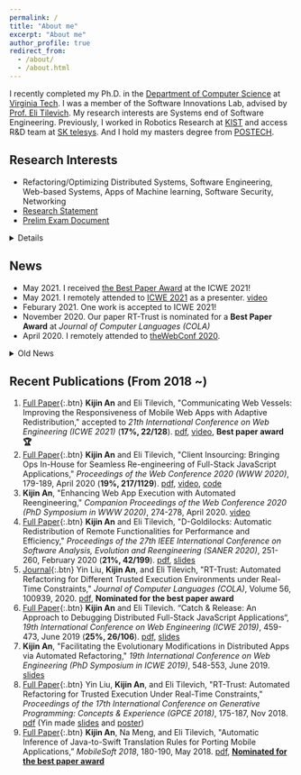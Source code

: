 ```yaml
---
permalink: /
title: "About me"
excerpt: "About me"
author_profile: true
redirect_from: 
  - /about/
  - /about.html
---
```


I recently completed my Ph.D. in the [Department of Computer Science](https://cs.vt.edu/) at [Virginia Tech](https://vt.edu/). I was a member of the Software Innovations Lab, advised by [Prof. Eli Tilevich](http://people.cs.vt.edu/~tilevich/). My research interests are Systems end of Software Engineering. Previously, I worked in Robotics Research at [KIST](https://www.kist.re.kr/kist_web/main/) and access R&D team at [SK telesys](http://www.sktelesys.com/eng/). And I hold my masters degree from [POSTECH](http://postech.ac.kr/eng/).

Research Interests
---
- Refactoring/Optimizing Distributed Systems, Software Engineering, Web-based Systems, Apps of Machine learning, Software Security, Networking
- [Research Statement](./Kijin_An_Research_Statement.pdf)
- [Prelim Exam Document](./Kijin_An_Prelim_proposal.pdf)
<details>
<summary style='margin-left:0in;color#088A85'>Details</summary>
<ul>
<li>
My research proposed a new refactoring to create a centralized variant of distributed apps to facilitate re-engineering of distributed apps/cloud services. My idea solved none-trivial tasks for evolving distributed apps: localizing bugs, optimizing distribution granularity, and replicating a subset of distributed apps into different machines for enabling edge-based/centralized computing. (related to Serverless computing). My approach improves software engineering’s latest ideas such as declarative program analysis with z3 engine, fuzzing/checkpointing web execution, and replication in distributed systems. My dissertation idea was published in ​theWebConf 2020 and presented in two Doctoral Symposiums. And two of other papers were nominated for the best paper awards.
</li>
</ul>
</details>


News
---
- May 2021. I received [the Best Paper Award](./ICWE2021_BestPaper_Award_Kijin.pdf) at the ICWE 2021!
- May 2021. I remotely attended to [ICWE 2021](https://icwe2021.webengineering.org/) as a presenter. [video](https://kjproj84.github.io/ICWE2021_KIJIN_AN.mp4)
- Feburary 2021. One work is accepted to ICWE 2021!
- November 2020. Our paper RT-Trust is nominated for a **Best Paper Award** at *Journal of Computer Languages (COLA)*
- April 2020. I remotely attended to [theWebConf 2020](https://www2020.thewebconf.org).
<details>
<summary style='margin-left:0in;color#088A85'>Old News</summary>
<ul>
<li>March 2020. I passed my preliminary exam. See <a href="https://kjproj84.github.io/Kijin_An_Prelim_proposal.pdf">my document</a>.</li>
<li>Feburary 2020. I attended SANER 2020, London at Canada.</li>
<li>January 2020. A PhD Symposium paper is accepted to theWebConf 2020.</li>
<li>January 2020. One work is accepted to theWebConf 2020!</li>
<li>December 2019. Our work is accepted to Journal of Computer Languages.</li>
<li>December 2019. One work is accepted to SANER 2020!</li>
</ul>
</details>




Recent Publications (From 2018 ~)
---  
1. [Full Paper](){:.btn} **Kijin An** and Eli Tilevich, "Communicating Web Vessels: Improving the Responsiveness of Mobile Web Apps with Adaptive Redistribution," accepted to *21th International Conference on Web Engineering (ICWE 2021)* (**17%, 22/128**). [pdf](./ICWE_2021_paper_Kijin.pdf), [video](https://kjproj84.github.io/ICWE2021_KIJIN_AN.mp4), **Best paper award 🏆**
1. [Full Paper](){:.btn} **Kijin An** and Eli Tilevich, "Client Insourcing: Bringing Ops In-House for Seamless Re-engineering of Full-Stack JavaScript Applications," *Proceedings of the Web Conference 2020 (WWW 2020)*, 179-189, April 2020 (**19%, 217/1129**). [pdf](https://people.cs.vt.edu/~tilevich/papers/Client_Insourcing_WebConf2020.pdf), [video](https://youtu.be/69U5Y6HsAOw), [code](https://github.com/kjproj84/JS-RCI)
2. **Kijin An**, "Enhancing Web App Execution with Automated Reengineering," *Companion Proceedings of the Web Conference 2020 (PhD Symposium in WWW 2020)*, 274-278, April 2020. [video](https://youtu.be/EvnTicEUkzU)
3. [Full Paper](){:.btn} **Kijin An** and Eli Tilevich, "D-Goldilocks: Automatic Redistribution of Remote Functionalities for Performance and Efficiency," *Proceedings of the 27th IEEE International Conference on Software Analysis, Evolution and Reengineering (SANER 2020)*, 251-260, February 2020 (**21%, 42/199**). [pdf](https://people.cs.vt.edu/~tilevich/papers/SANER2020.pdf), [slides](./SANER20_D_Goldilocks.pdf) 
4. [Journal](){:.btn} Yin Liu, **Kijin An**, and Eli Tilevich,  "RT-Trust: Automated Refactoring for Different Trusted Execution Environments under Real-Time Constraints," *Journal of Computer Languages (COLA)*, Volume 56, 100939, 2020. [pdf](https://people.cs.vt.edu/~tilevich/papers/RT_Trust_for_Journal.pdf), **Nominated for the best paper award** 
5. [Full Paper](){:.btn} **Kijin An** and Eli Tilevich. “Catch & Release: An Approach to Debugging Distributed Full-Stack JavaScript Applications“, *19th International Conference on Web Engineering (ICWE 2019)*, 459-473, June 2019 (**25%, 26/106**). [pdf](https://people.cs.vt.edu/~tilevich/papers/ICWE2019_debugging_insourcing.pdf), [slides](http://web.geni-pco.com/icwe2019/2Catch_Release_An_Approach_to_Debugging_Distributed_Full-Stack_JavaScript_Applications.pdf)
6. **Kijin An**, "Facilitating the Evolutionary Modifications in Distributed Apps via Automated Refactoring," *19th International Conference on Web Engineering (PhD Symposium in ICWE 2019)*, 548-553, June 2019. [slides](http://web.geni-pco.com/icwe2019/3Facilitating_the_Evolutionary_Modifications_in_Distributed_Apps_via_Automated_Refactoring.pdf)
7. [Full Paper](){:.btn} Yin Liu, **Kijin An**, and Eli Tilevich, "RT-Trust: Automated Refactoring for Trusted Execution Under Real-Time Constraints," *Proceedings of the 17th International Conference on Generative Programming: Concepts & Experience (GPCE 2018)*, 175-187, Nov 2018. [pdf](https://people.cs.vt.edu/~tilevich/papers/cpi-gpce.pdf) (Yin made [slides](https://drive.google.com/file/d/1Ucm3oZg4VfYglxhbplEIFLWWB35yWy80/view) and [poster](https://drive.google.com/file/d/1RO3zCYDZHClDxdlkMyO9zhIsmMEar1sa/view))
8. [Full Paper](){:.btn} **Kijin An**, Na Meng, and Eli Tilevich, "Automatic Inference of Java-to-Swift Translation Rules for Porting Mobile Applications,” *MobileSoft 2018*, 180-190, May 2018. [pdf](https://people.cs.vt.edu/~tilevich/papers/inference-translation-mobilesoft2018.pdf), [**Nominated for the best paper award**](https://www.icse2018.org/details/mobilesoft-2018-papers/6/Automatic-Inference-of-Java-to-Swift-Translation-Rules-for-Porting-Mobile-Application)

